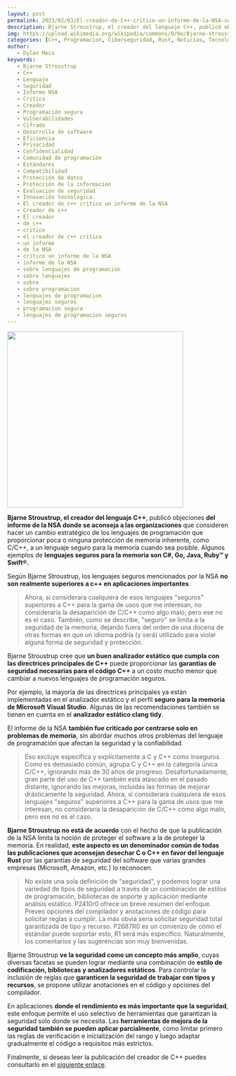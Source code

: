 ```yaml
---
layout: post
permalink: 2023/02/03/El-creador-de-C++-critico-un-informe-de-la-NSA-sobre-lenguajes-de-programacion-seguros.html
description: Bjarne Stroustrup, el creador del lenguaje C++, publicó objeciones del informe de la NSA donde se aconseja a las organizaciones que consideren hacer un cambio estratégico de los lenguajes de programación que proporcionar poca o ninguna protección de memoria inherente, como C/C++, a un lenguaje seguro para la memoria cuando sea posible.
img: https://upload.wikimedia.org/wikipedia/commons/0/0e/Bjarne-stroustrup_%28cropped%29.jpg
categories: [C++, Programacion, Ciberseguridad, Rust, Noticias, Tecnologia, Desarrollo]
author:
   - Dylan Meca
keywords:
   - Bjarne Stroustrup
   - C++
   - Lenguaje
   - Seguridad
   - Informe NSA
   - Critica
   - Creador
   - Programación segura
   - Vulnerabilidades
   - Cifrado
   - Desarrollo de software
   - Eficiencia
   - Privacidad
   - Confidencialidad
   - Comunidad de programación
   - Estándares
   - Compatibilidad
   - Protección de datos
   - Protección de la información
   - Evaluación de seguridad
   - Innovación tecnológica.
   - El creador de c++ critico un informe de la NSA
   - Creador de c++
   - El creador
   - de c++
   - critico
   - el creador de c++ critico
   - un informe
   - de la NSA
   - critico un informe de la NSA
   - informe de la NSA
   - sobre lenguajes de programacion
   - sobre lenguajes
   - sobre
   - sobre programacion
   - lenguajes de programacion
   - lenguajes seguros
   - programacion segura
   - lenguajes de programacion seguros
---
```


<img src="https://upload.wikimedia.org/wikipedia/commons/0/0e/Bjarne-stroustrup_%28cropped%29.jpg" width="400px" height="400px">

**Bjarne Stroustrup, el creador del lenguaje C++**, publicó objeciones **del informe de la NSA donde se aconseja a las organizaciones** que consideren hacer un cambio estratégico de los lenguajes de programación que
proporcionar poca o ninguna protección de memoria inherente, como C/C++, a un lenguaje seguro para la memoria
cuando sea posible. Algunos ejemplos de **lenguajes seguros para la memoria son C#, Go, Java, Ruby™ y Swift®.**

Según Bjarne Stroustrup, los lenguajes seguros mencionados por la NSA **no son realmente superiores a c++ en aplicaciones importantes**.

> Ahora, si considerara cualquiera de esos lenguajes "seguros" superiores a C++ para la gama de usos que me interesan,
no consideraría la desaparición de C/C++ como algo malo, pero ese no es el caso. También, como se describe,
"seguro" se limita a la seguridad de la memoria, dejando fuera del orden de una docena de otras formas en que un idioma podría
(y será) utilizado para violar alguna forma de seguridad y protección.

Bjarne Stroustrup cree que **un buen analizador estático que cumpla con las directrices principales de C++** puede proporcionar las **garantías de seguridad necesarias para el código C++** a un costo mucho menor que cambiar a nuevos lenguajes de programación seguros.

Por ejemplo, la mayoría de las directrices principales ya están implementadas en el analizador estático y el perfil **seguro para la memoria de Microsoft Visual Studio**. Algunas de las recomendaciones también se tienen en cuenta en el **analizador estático clang tidy**.

El informe de la NSA **también fue criticado por centrarse solo en problemas de memoria**, sin abordar muchos otros problemas del lenguaje de programación que afectan la seguridad y la confiabilidad.

> Eso excluye específica y explícitamente a C y C++ como inseguros. Como es demasiado común, agrupa C y C++
en la categoría única C/C++, ignorando más de 30 años de progreso. Desafortunadamente, gran parte del uso de C++ también está atascado
en el pasado distante, ignorando las mejoras, incluidas las formas de mejorar drásticamente la seguridad.
Ahora, si considerara cualquiera de esos lenguajes "seguros" superiores a C++ para la gama de usos que me interesan,
no consideraría la desaparición de C/C++ como algo malo, pero ese no es el caso.

**Bjarne Stroustrup no está de acuerdo** con el hecho de que la publicación de la NSA limita la noción de proteger el 
software a la de proteger la memoria. En realidad, **este aspecto es un denominador común de todas las publicaciones que aconsejan 
desechar C o C++ en favor del lenguaje Rust** por las garantías de seguridad del software que varias grandes empresas (Microsoft, Amazon, etc.) lo reconocen.

> No existe una sola definición de "seguridad", y podemos lograr una variedad de tipos de seguridad a través de un
combinación de estilos de programación, bibliotecas de soporte y aplicación mediante análisis estático. P2410r0
ofrece un breve resumen del enfoque. Preveo opciones del compilador y anotaciones de código para solicitar
reglas a cumplir. La más obvia sería solicitar seguridad total garantizada de tipo y recurso.
P2687R0 es un comienzo de cómo el estándar puede soportar esto, R1 será más específico. Naturalmente, los comentarios
y las sugerencias son muy bienvenidas.

Bjarne Stroustrup **ve la seguridad como un concepto más amplio**, cuyas diversas facetas se pueden lograr mediante una combinación de 
**estilo de codificación, bibliotecas y analizadores estáticos**. Para controlar la inclusión de reglas que **garanticen la seguridad de 
trabajar con tipos y recursos**, se propone utilizar anotaciones en el código y opciones del compilador.

En aplicaciones **donde el rendimiento es más importante que la seguridad**, este enfoque permite el uso selectivo de 
herramientas que garantizan la seguridad solo donde se necesita. Las **herramientas de mejora de la seguridad también 
se pueden aplicar parcialmente**, como limitar primero las reglas de verificación e inicialización del rango y luego 
adaptar gradualmente el código a requisitos más estrictos.

Finalmente, si deseas leer la publicación del creador de C++ puedes consultarlo en el [siguiente enlace](https://www.open-std.org/jtc1/sc22/wg21/docs/papers/2023/p2739r0.pdf).
